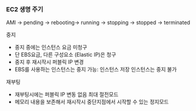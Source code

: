 ### EC2 생명 주기
AMI -> pending -> rebooting-> running -> stopping -> stopped -> terminated

중지
 - 중지 중에는 인스턴스 요금 미청구
 - 단 EBS요금, 다른 구성요소 (Elastic IP)은 청구
 - 중지 후 재시작시 퍼블릭 IP 변경
 - EBS를 사용하는 인스턴스는 중지 가능: 인스턴스 저장 인스턴스는 중지 불가

재부팅
 - 재부팅시에는 퍼블릭 IP 변동 없음
최대 절전모드
 - 메모리 내용을 보존해서 재시작시 중단지점에서 시작할 수 있는 정지모드

